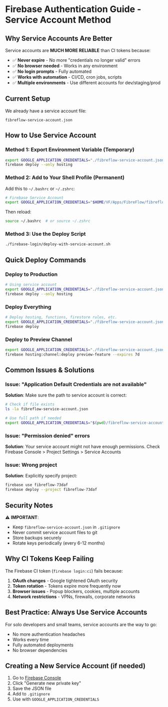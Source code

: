 # Firebase Authentication Guide - Service Account Method

## Why Service Accounts Are Better

Service accounts are **MUCH MORE RELIABLE** than CI tokens because:
- ✅ **Never expire** - No more "credentials no longer valid" errors
- ✅ **No browser needed** - Works in any environment
- ✅ **No login prompts** - Fully automated
- ✅ **Works with automation** - CI/CD, cron jobs, scripts
- ✅ **Multiple environments** - Use different accounts for dev/staging/prod

## Current Setup

We already have a service account file:
```
fibreflow-service-account.json
```

## How to Use Service Account

### Method 1: Export Environment Variable (Temporary)
```bash
export GOOGLE_APPLICATION_CREDENTIALS="./fibreflow-service-account.json"
firebase deploy --only hosting
```

### Method 2: Add to Your Shell Profile (Permanent)
Add this to `~/.bashrc` or `~/.zshrc`:
```bash
# Firebase Service Account
export GOOGLE_APPLICATION_CREDENTIALS="$HOME/VF/Apps/FibreFlow/fibreflow-service-account.json"
```

Then reload:
```bash
source ~/.bashrc  # or source ~/.zshrc
```

### Method 3: Use the Deploy Script
```bash
./firebase-login/deploy-with-service-account.sh
```

## Quick Deploy Commands

### Deploy to Production
```bash
# Using service account
export GOOGLE_APPLICATION_CREDENTIALS="./fibreflow-service-account.json"
firebase deploy --only hosting
```

### Deploy Everything
```bash
# Deploy hosting, functions, firestore rules, etc.
export GOOGLE_APPLICATION_CREDENTIALS="./fibreflow-service-account.json"
firebase deploy
```

### Deploy to Preview Channel
```bash
export GOOGLE_APPLICATION_CREDENTIALS="./fibreflow-service-account.json"
firebase hosting:channel:deploy preview-feature --expires 7d
```

## Common Issues & Solutions

### Issue: "Application Default Credentials are not available"
**Solution**: Make sure the path to service account is correct:
```bash
# Check if file exists
ls -la fibreflow-service-account.json

# Use full path if needed
export GOOGLE_APPLICATION_CREDENTIALS="$(pwd)/fibreflow-service-account.json"
```

### Issue: "Permission denied" errors
**Solution**: Your service account might not have enough permissions. Check Firebase Console > Project Settings > Service Accounts

### Issue: Wrong project
**Solution**: Explicitly specify project:
```bash
firebase use fibreflow-73daf
firebase deploy --project fibreflow-73daf
```

## Security Notes

⚠️ **IMPORTANT**: 
- Keep `fibreflow-service-account.json` in `.gitignore`
- Never commit service account files to git
- Store backups securely
- Rotate keys periodically (every 6-12 months)

## Why CI Tokens Keep Failing

The Firebase CI token (`firebase login:ci`) fails because:
1. **OAuth changes** - Google tightened OAuth security
2. **Token rotation** - Tokens expire more frequently now
3. **Browser issues** - Popup blockers, cookies, multiple accounts
4. **Network restrictions** - VPNs, firewalls, corporate networks

## Best Practice: Always Use Service Accounts

For solo developers and small teams, service accounts are the way to go:
- No more authentication headaches
- Works every time
- Fully automated deployments
- No browser dependencies

## Creating a New Service Account (if needed)

1. Go to [Firebase Console](https://console.firebase.google.com/project/fibreflow-73daf/settings/serviceaccounts/adminsdk)
2. Click "Generate new private key"
3. Save the JSON file
4. Add to `.gitignore`
5. Use with `GOOGLE_APPLICATION_CREDENTIALS`